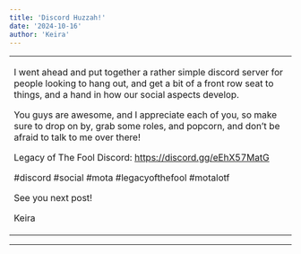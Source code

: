 ```yaml
---
title: 'Discord Huzzah!'
date: '2024-10-16'
author: 'Keira'
---
```


<div>
<!-- Main content here -->
<table border="0" class="post"><tbody><tr><td>
   
   <div class="post_body">
       <p>I went ahead and put together a rather simple discord server for people looking to hang out, and get a bit of a front row seat to things, and a hand in how our social aspects develop.</p><p>You guys are awesome, and I appreciate each of you, so make sure to drop on by, grab some roles, and popcorn, and don’t be afraid to talk to me over there!</p><p>Legacy of The Fool Discord: <a href="https://discord.gg/eEhX57MatG" target="_blank">https://discord.gg/eEhX57MatG</a></p><p>#discord #social #mota #legacyofthefool #motalotf</p><p>See you next post!</p><p>Keira</p>
   </div>
   </td></tr>
   </tbody></table><hr><table style="width:100%; border:0;" class="comment_table"><tbody></tbody></table>
<!-- End main content -->
              </div>
